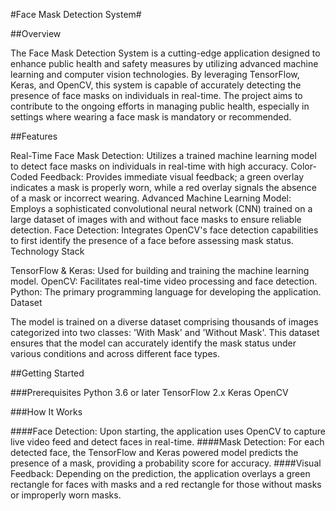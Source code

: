 #Face Mask Detection System#

##Overview

The Face Mask Detection System is a cutting-edge application designed to enhance public health and safety measures by utilizing advanced machine learning and computer vision technologies. By leveraging TensorFlow, Keras, and OpenCV, this system is capable of accurately detecting the presence of face masks on individuals in real-time. The project aims to contribute to the ongoing efforts in managing public health, especially in settings where wearing a face mask is mandatory or recommended.

##Features

Real-Time Face Mask Detection: Utilizes a trained machine learning model to detect face masks on individuals in real-time with high accuracy.
Color-Coded Feedback: Provides immediate visual feedback; a green overlay indicates a mask is properly worn, while a red overlay signals the absence of a mask or incorrect wearing.
Advanced Machine Learning Model: Employs a sophisticated convolutional neural network (CNN) trained on a large dataset of images with and without face masks to ensure reliable detection.
Face Detection: Integrates OpenCV's face detection capabilities to first identify the presence of a face before assessing mask status.
Technology Stack

TensorFlow & Keras: Used for building and training the machine learning model.
OpenCV: Facilitates real-time video processing and face detection.
Python: The primary programming language for developing the application.
Dataset

The model is trained on a diverse dataset comprising thousands of images categorized into two classes: 'With Mask' and 'Without Mask'. This dataset ensures that the model can accurately identify the mask status under various conditions and across different face types.

##Getting Started

###Prerequisites
Python 3.6 or later
TensorFlow 2.x
Keras
OpenCV

###How It Works

####Face Detection: 
Upon starting, the application uses OpenCV to capture live video feed and detect faces in real-time.
####Mask Detection: 
For each detected face, the TensorFlow and Keras powered model predicts the presence of a mask, providing a probability score for accuracy.
####Visual Feedback: 
Depending on the prediction, the application overlays a green rectangle for faces with masks and a red rectangle for those without masks or improperly worn masks.

